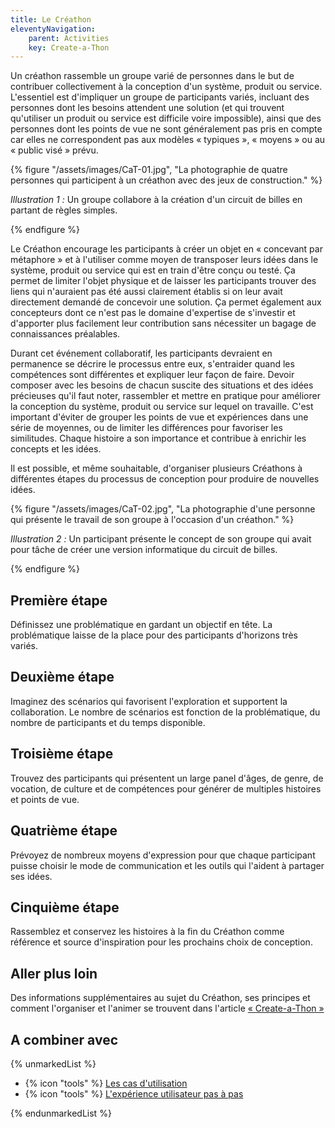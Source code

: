 ```yaml
---
title: Le Créathon
eleventyNavigation:
    parent: Activities
    key: Create-a-Thon
---
```


Un créathon rassemble un groupe varié de personnes dans le but de contribuer collectivement à la conception d'un
système, produit ou service. L'essentiel est d'impliquer un groupe de participants variés, incluant des personnes dont
les besoins attendent une solution (et qui trouvent qu'utiliser un produit ou service est difficile voire impossible),
ainsi que des personnes dont les points de vue ne sont généralement pas pris en compte car elles ne correspondent pas
aux modèles « typiques », « moyens » ou au « public visé » prévu.

{% figure "/assets/images/CaT-01.jpg", "La photographie de quatre personnes qui participent à un créathon avec des jeux
de construction." %}

*Illustration 1 :* Un groupe collabore à la création d'un circuit de billes en partant de règles simples.

{% endfigure %}

Le Créathon encourage les participants à créer un objet en « concevant par métaphore » et à l'utiliser comme moyen de
transposer leurs idées dans le système, produit ou service qui est en train d'être conçu ou testé. Ça permet de limiter
l'objet physique et de laisser les participants trouver des liens qui n'auraient pas été aussi clairement établis si on
leur avait directement demandé de concevoir une solution. Ça permet également aux concepteurs dont ce n'est pas le
domaine d'expertise de s'investir et d'apporter plus facilement leur contribution sans nécessiter un bagage de
connaissances préalables.

Durant cet événement collaboratif, les participants devraient en permanence se décrire le processus entre eux,
s'entraider quand les compétences sont différentes et expliquer leur façon de faire. Devoir composer avec les besoins
de chacun suscite des situations et des idées précieuses qu'il faut noter, rassembler et mettre en pratique pour
améliorer la conception du système, produit ou service sur lequel on travaille. C'est important d'éviter de grouper les
points de vue et expériences dans une série de moyennes, ou de limiter les différences pour favoriser les similitudes.
Chaque histoire a son importance et contribue à enrichir les concepts et les idées.

Il est possible, et même souhaitable, d'organiser plusieurs Créathons à différentes étapes du processus de conception
pour produire de nouvelles idées.

{% figure "/assets/images/CaT-02.jpg", "La photographie d'une personne qui présente le travail de son groupe à
l'occasion d'un créathon." %}

*Illustration 2 :* Un participant présente le concept de son groupe qui avait pour tâche de créer une version
informatique du circuit de billes.

{% endfigure %}

## Première étape

Définissez une problématique en gardant un objectif en tête. La problématique laisse de la place pour des participants
d'horizons très variés.

## Deuxième étape

Imaginez des scénarios qui favorisent l'exploration et supportent la collaboration. Le nombre de scénarios est fonction
de la problématique, du nombre de participants et du temps disponible.

## Troisième étape

Trouvez des participants qui présentent un large panel d'âges, de genre, de vocation, de culture et de compétences pour
générer de multiples histoires et points de vue.

## Quatrième étape

Prévoyez de nombreux moyens d'expression pour que chaque participant puisse choisir le mode de communication et les
outils qui l'aident à partager ses idées.

## Cinquième étape

Rassemblez et conservez les histoires à la fin du Créathon comme référence et source d'inspiration pour les prochains
choix de conception.

## Aller plus loin

Des informations supplémentaires au sujet du Créathon, ses principes et comment l'organiser et l'animer se trouvent dans
l'article [« Create-a-Thon »](https://handbook.floeproject.org/Create-a-Thon.html)

## A combiner avec

{% unmarkedList %}

* {% icon "tools" %} [Les cas d'utilisation](../../outils/les-cas-dutilisation/)
* {% icon "tools" %} [L'expérience utilisateur pas à pas](../../outils/lexperience-utilisateur-pas-a-pas/)

{% endunmarkedList %}
